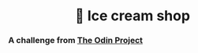 <h1 align="center">🍨 Ice cream shop</h1>
<h3>A challenge from <a href="https://www.theodinproject.com/">The Odin Project</a></h3>

